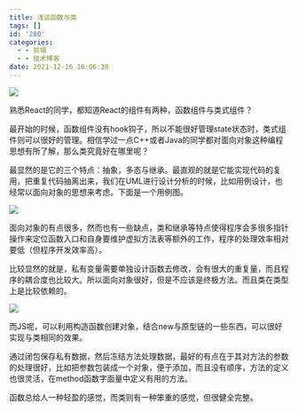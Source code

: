 ```yaml
---
title: 浅谈函数与类
tags: []
id: '280'
categories:
  - - 前端
  - - 技术博客
date: 2021-12-16 16:06:38
---
```


![](http://chang-rui.net/wp-content/uploads/2021/12/UserCase.png)

熟悉React的同学，都知道React的组件有两种，函数组件与类式组件？

最开始的时候，函数组件没有hook钩子，所以不能很好管理state状态时，类式组件则可以很好的管理。相信学过一点C++或者Java的同学都对面向对象这种编程思想有所了解，那么类究竟好在哪里呢？

最显然的是它的三个特点：抽象，多态与继承。最直观的就是它能实现代码的复用，把重复代码抽离出来，我们在UML进行设计分析的时候，比如用例设计，也经常以面向对象的思想来考虑。下面是一个用例图。

![](http://chang-rui.net/wp-content/uploads/2021/12/UserCase-1.png)

面向对象的有点很多，然而也有一些缺点，类和继承等特点使得程序会多很多指针操作来定位函数入口和自身要维护虚拟方法表等额外的工作，程序的处理效率相对要低（但程序开发效率高）。

比较显然的就是，私有变量需要单独设计函数去修改，会有很大的重复量，而且程序的耦合度也比较大。所以面向对象很好，但是不应该是终极方法。而且类在类型上是比较依赖的。

![](http://chang-rui.net/wp-content/uploads/2021/12/moreFunc.png)

而JS呢，可以利用构造函数创建对象，结合new与原型链的一些东西，可以很好实现与类相同的效果。

通过闭包保存私有数据，然后冻结方法处理数据，最好的有点在于其对方法的参数的处理很好，比如把参数包装成一个对象，便于添加，而且没有顺序，方法的定义也很灵活，在method函数字面量中定义有用的方法。

函数总给人一种轻盈的感觉，而类则有一种笨重的感觉，但很健全完整。